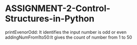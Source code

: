 # ASSIGNMENT-2-Control-Structures-in-Python
printEvenorOdd: It identifies the input number is odd or even
addingNumFrom1to50:It gives the count of number from 1 to 50
